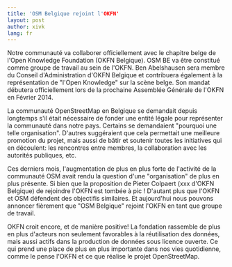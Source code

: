 ```yaml
---
title: 'OSM Belgique rejoint l'OKFN'
layout: post
author: xivk
lang: fr
---
```


Notre communauté va collaborer officiellement avec le chapitre belge de l'Open Knowledge Foundation (OKFN Belgique). OSM BE va être constitué comme groupe de travail au sein de l'OKFN. Ben Abelshausen sera membre du Conseil d'Administration d'OKFN Belgique et contribuera également à la représentation de "l'Open Knowledge" sur la scène belge. Son mandat débutera officiellement lors de la prochaine Assemblée Générale de l'OKFN en Février 2014.

La communauté OpenStreetMap en Belgique se demandait depuis longtemps s'il était nécessaire de fonder une entité légale pour représenter la communauté dans notre pays. Certains se demandaient "pourquoi une telle organisation". D'autres suggéraient que cela permettait une meilleure promotion du projet, mais aussi de bâtir et soutenir toutes les initiatives qui en découlent: les rencontres entre membres, la collaboration avec les autorités publiques, etc.

Ces derniers mois, l'augmentation de plus en plus forte de l'activité de la communauté OSM avait rendu la question d'une "organisation" de plus en plus présente. Si bien que la proposition de Pieter Colpaert (xxx d'OKFN Belgique) de rejoindre l'OKFN est tombée à pic ! D'autant plus que l'OKFN et OSM défendent des objectifis similaires. Et aujourd'hui nous pouvons annoncer fièrement que "OSM Belgique" rejoint l'OKFN en tant que groupe de travail.

OKFN croit encore, et de manière positive! La fondation rassemble de plus en plus d'acteurs non seulement favorables à la réutilisation des données, mais aussi actifs dans la production de données sous licence ouverte. Ce qui prend une place de plus en plus importante dans nos vies quotidienne, comme le pense l'OKFN et ce que réalise le projet OpenStreetMap.
